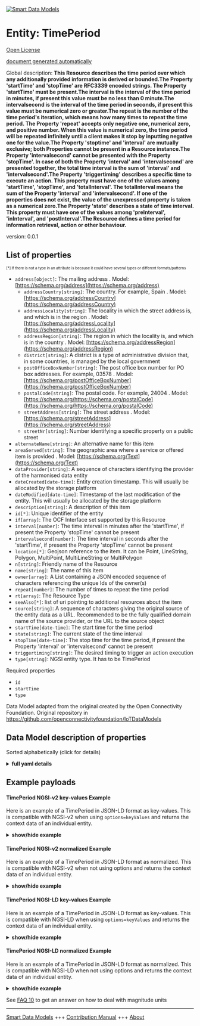 <!-- 10-Header -->  
[![Smart Data Models](https://smartdatamodels.org/wp-content/uploads/2022/01/SmartDataModels_logo.png "Logo")](https://smartdatamodels.org)  
Entity: TimePeriod  
==================<!-- /10-Header -->  
<!-- 15-License -->  
[Open License](https://github.com/smart-data-models//dataModel.OCF/blob/master/TimePeriod/LICENSE.md)  
[document generated automatically](https://docs.google.com/presentation/d/e/2PACX-1vTs-Ng5dIAwkg91oTTUdt8ua7woBXhPnwavZ0FxgR8BsAI_Ek3C5q97Nd94HS8KhP-r_quD4H0fgyt3/pub?start=false&loop=false&delayms=3000#slide=id.gb715ace035_0_60)  
<!-- /15-License -->  
<!-- 20-Description -->  
Global description: **This Resource describes the time period over which any additionally provided information is derived or bounded.The Property 'startTime' and 'stopTime' are RFC3339 encoded strings. The Property 'startTime' must be present.The interval is the interval of the time period in minutes, if present this value must be no less than 0 minute.The intervalsecond is the interval of the time period in seconds, if present this value must be numerical zero or greater.The repeat is the number of the time period's iteration, which means how many times to repeat the time period. The Property 'repeat' accepts only negative one, numerical zero, and positive number. When this value is numerical zero, the time period will be repeated infinitely until a client makes it stop by inputting negative one for the value.The Property 'stoptime' and 'interval' are mutually exclusive; both Properties cannot be present in a Resource instance.The Property 'intervalsecond' cannot be presented with the Property 'stopTime'. In case of both the Property 'interval' and 'intervalsecond' are presented together, the total time interval is the sum of 'interval' and 'intervalsecond'.The Property 'triggertiming' describes a specific time to execute an action. This property must have one of the values among 'startTime', 'stopTime', and 'totalInterval'. The totalInterval means the sum of the Property 'interval' and 'intervalsecond'. If one of the properties does not exist, the value of the unexpressed property is taken as a numerical zero.The Property 'state' describes a state of time interval. This property must have one of the values among 'preInterval', 'inInterval', and 'postInterval'.The Resource defines a time period for information retrieval, action or other behaviour.**  
version: 0.0.1  
<!-- /20-Description -->  
<!-- 30-PropertiesList -->  

## List of properties  

<sup><sub>[*] If there is not a type in an attribute is because it could have several types or different formats/patterns</sub></sup>  
- `address[object]`: The mailing address  . Model: [https://schema.org/address](https://schema.org/address)	- `addressCountry[string]`: The country. For example, Spain  . Model: [https://schema.org/addressCountry](https://schema.org/addressCountry)  
	- `addressLocality[string]`: The locality in which the street address is, and which is in the region  . Model: [https://schema.org/addressLocality](https://schema.org/addressLocality)  
	- `addressRegion[string]`: The region in which the locality is, and which is in the country  . Model: [https://schema.org/addressRegion](https://schema.org/addressRegion)  
	- `district[string]`: A district is a type of administrative division that, in some countries, is managed by the local government    
	- `postOfficeBoxNumber[string]`: The post office box number for PO box addresses. For example, 03578  . Model: [https://schema.org/postOfficeBoxNumber](https://schema.org/postOfficeBoxNumber)  
	- `postalCode[string]`: The postal code. For example, 24004  . Model: [https://schema.org/https://schema.org/postalCode](https://schema.org/https://schema.org/postalCode)  
	- `streetAddress[string]`: The street address  . Model: [https://schema.org/streetAddress](https://schema.org/streetAddress)  
	- `streetNr[string]`: Number identifying a specific property on a public street    
- `alternateName[string]`: An alternative name for this item  - `areaServed[string]`: The geographic area where a service or offered item is provided  . Model: [https://schema.org/Text](https://schema.org/Text)- `dataProvider[string]`: A sequence of characters identifying the provider of the harmonised data entity  - `dateCreated[date-time]`: Entity creation timestamp. This will usually be allocated by the storage platform  - `dateModified[date-time]`: Timestamp of the last modification of the entity. This will usually be allocated by the storage platform  - `description[string]`: A description of this item  - `id[*]`: Unique identifier of the entity  - `if[array]`: The OCF Interface set supported by this Resource  - `interval[number]`: The time interval in minutes after the 'startTime', if present the Property 'stopTime' cannot be present  - `intervalsecond[number]`: The time interval in seconds after the 'startTime', if present the Property 'stopTime' cannot be present  - `location[*]`: Geojson reference to the item. It can be Point, LineString, Polygon, MultiPoint, MultiLineString or MultiPolygon  - `n[string]`: Friendly name of the Resource  - `name[string]`: The name of this item  - `owner[array]`: A List containing a JSON encoded sequence of characters referencing the unique Ids of the owner(s)  - `repeat[number]`: The number of times to repeat the time period  - `rt[array]`: The Resource Type  - `seeAlso[*]`: list of uri pointing to additional resources about the item  - `source[string]`: A sequence of characters giving the original source of the entity data as a URL. Recommended to be the fully qualified domain name of the source provider, or the URL to the source object  - `startTime[date-time]`: The start time for the time period  - `state[string]`: The current state of the time interval  - `stopTime[date-time]`: The stop time for the time period, if present the Property 'interval' or 'intervalsecond' cannot be present  - `triggertiming[string]`: The desired timing to trigger an action execution  - `type[string]`: NGSI entity type. It has to be TimePeriod  <!-- /30-PropertiesList -->  
<!-- 35-RequiredProperties -->  
Required properties  
- `id`  - `startTime`  - `type`  <!-- /35-RequiredProperties -->  
<!-- 40-RequiredProperties -->  
Data Model adapted from the original created by the Open Connectivity Foundation. Original repository in https://github.com/openconnectivityfoundation/IoTDataModels  
<!-- /40-RequiredProperties -->  
<!-- 50-DataModelHeader -->  
## Data Model description of properties  
Sorted alphabetically (click for details)  
<!-- /50-DataModelHeader -->  
<!-- 60-ModelYaml -->  
<details><summary><strong>full yaml details</strong></summary>    
```yaml  
TimePeriod:    
  description: 'This Resource describes the time period over which any additionally provided information is derived or bounded.The Property ''startTime'' and ''stopTime'' are RFC3339 encoded strings. The Property ''startTime'' must be present.The interval is the interval of the time period in minutes, if present this value must be no less than 0 minute.The intervalsecond is the interval of the time period in seconds, if present this value must be numerical zero or greater.The repeat is the number of the time period''s iteration, which means how many times to repeat the time period. The Property ''repeat'' accepts only negative one, numerical zero, and positive number. When this value is numerical zero, the time period will be repeated infinitely until a client makes it stop by inputting negative one for the value.The Property ''stoptime'' and ''interval'' are mutually exclusive; both Properties cannot be present in a Resource instance.The Property ''intervalsecond'' cannot be presented with the Property ''stopTime''. In case of both the Property ''interval'' and ''intervalsecond'' are presented together, the total time interval is the sum of ''interval'' and ''intervalsecond''.The Property ''triggertiming'' describes a specific time to execute an action. This property must have one of the values among ''startTime'', ''stopTime'', and ''totalInterval''. The totalInterval means the sum of the Property ''interval'' and ''intervalsecond''. If one of the properties does not exist, the value of the unexpressed property is taken as a numerical zero.The Property ''state'' describes a state of time interval. This property must have one of the values among ''preInterval'', ''inInterval'', and ''postInterval''.The Resource defines a time period for information retrieval, action or other behaviour.'    
  properties:    
    address:    
      description: The mailing address    
      properties:    
        addressCountry:    
          description: 'The country. For example, Spain'    
          type: string    
          x-ngsi:    
            model: https://schema.org/addressCountry    
            type: Property    
        addressLocality:    
          description: 'The locality in which the street address is, and which is in the region'    
          type: string    
          x-ngsi:    
            model: https://schema.org/addressLocality    
            type: Property    
        addressRegion:    
          description: 'The region in which the locality is, and which is in the country'    
          type: string    
          x-ngsi:    
            model: https://schema.org/addressRegion    
            type: Property    
        district:    
          description: 'A district is a type of administrative division that, in some countries, is managed by the local government'    
          type: string    
          x-ngsi:    
            type: Property    
        postOfficeBoxNumber:    
          description: 'The post office box number for PO box addresses. For example, 03578'    
          type: string    
          x-ngsi:    
            model: https://schema.org/postOfficeBoxNumber    
            type: Property    
        postalCode:    
          description: 'The postal code. For example, 24004'    
          type: string    
          x-ngsi:    
            model: https://schema.org/https://schema.org/postalCode    
            type: Property    
        streetAddress:    
          description: The street address    
          type: string    
          x-ngsi:    
            model: https://schema.org/streetAddress    
            type: Property    
        streetNr:    
          description: Number identifying a specific property on a public street    
          type: string    
          x-ngsi:    
            type: Property    
      type: object    
      x-ngsi:    
        model: https://schema.org/address    
        type: Property    
    alternateName:    
      description: An alternative name for this item    
      type: string    
      x-ngsi:    
        type: Property    
    areaServed:    
      description: The geographic area where a service or offered item is provided    
      type: string    
      x-ngsi:    
        model: https://schema.org/Text    
        type: Property    
    dataProvider:    
      description: A sequence of characters identifying the provider of the harmonised data entity    
      type: string    
      x-ngsi:    
        type: Property    
    dateCreated:    
      description: Entity creation timestamp. This will usually be allocated by the storage platform    
      format: date-time    
      type: string    
      x-ngsi:    
        type: Property    
    dateModified:    
      description: Timestamp of the last modification of the entity. This will usually be allocated by the storage platform    
      format: date-time    
      type: string    
      x-ngsi:    
        type: Property    
    description:    
      description: A description of this item    
      type: string    
      x-ngsi:    
        type: Property    
    id:    
      anyOf:    
        - description: Identifier format of any NGSI entity    
          maxLength: 256    
          minLength: 1    
          pattern: ^[\w\-\.\{\}\$\+\*\[\]`|~^@!,:\\]+$    
          type: string    
          x-ngsi:    
            type: Property    
        - description: Identifier format of any NGSI entity    
          format: uri    
          type: string    
          x-ngsi:    
            type: Property    
      description: Unique identifier of the entity    
      x-ngsi:    
        type: Property    
    if:    
      description: The OCF Interface set supported by this Resource    
      items:    
        enum:    
          - oic.if.a    
          - oic.if.baseline    
        type: string    
      minItems: 2    
      readOnly: true    
      type: array    
      uniqueItems: true    
      x-ngsi:    
        type: Property    
    interval:    
      description: 'The time interval in minutes after the ''startTime'', if present the Property ''stopTime'' cannot be present'    
      minimum: 0    
      type: number    
      x-ngsi:    
        type: Property    
    intervalsecond:    
      description: 'The time interval in seconds after the ''startTime'', if present the Property ''stopTime'' cannot be present'    
      minimum: 0    
      type: number    
      x-ngsi:    
        type: Property    
    location:    
      description: 'Geojson reference to the item. It can be Point, LineString, Polygon, MultiPoint, MultiLineString or MultiPolygon'    
      oneOf:    
        - description: Geojson reference to the item. Point    
          properties:    
            bbox:    
              items:    
                type: number    
              minItems: 4    
              type: array    
            coordinates:    
              items:    
                type: number    
              minItems: 2    
              type: array    
            type:    
              enum:    
                - Point    
              type: string    
          required:    
            - type    
            - coordinates    
          title: GeoJSON Point    
          type: object    
          x-ngsi:    
            type: GeoProperty    
        - description: Geojson reference to the item. LineString    
          properties:    
            bbox:    
              items:    
                type: number    
              minItems: 4    
              type: array    
            coordinates:    
              items:    
                items:    
                  type: number    
                minItems: 2    
                type: array    
              minItems: 2    
              type: array    
            type:    
              enum:    
                - LineString    
              type: string    
          required:    
            - type    
            - coordinates    
          title: GeoJSON LineString    
          type: object    
          x-ngsi:    
            type: GeoProperty    
        - description: Geojson reference to the item. Polygon    
          properties:    
            bbox:    
              items:    
                type: number    
              minItems: 4    
              type: array    
            coordinates:    
              items:    
                items:    
                  items:    
                    type: number    
                  minItems: 2    
                  type: array    
                minItems: 4    
                type: array    
              type: array    
            type:    
              enum:    
                - Polygon    
              type: string    
          required:    
            - type    
            - coordinates    
          title: GeoJSON Polygon    
          type: object    
          x-ngsi:    
            type: GeoProperty    
        - description: Geojson reference to the item. MultiPoint    
          properties:    
            bbox:    
              items:    
                type: number    
              minItems: 4    
              type: array    
            coordinates:    
              items:    
                items:    
                  type: number    
                minItems: 2    
                type: array    
              type: array    
            type:    
              enum:    
                - MultiPoint    
              type: string    
          required:    
            - type    
            - coordinates    
          title: GeoJSON MultiPoint    
          type: object    
          x-ngsi:    
            type: GeoProperty    
        - description: Geojson reference to the item. MultiLineString    
          properties:    
            bbox:    
              items:    
                type: number    
              minItems: 4    
              type: array    
            coordinates:    
              items:    
                items:    
                  items:    
                    type: number    
                  minItems: 2    
                  type: array    
                minItems: 2    
                type: array    
              type: array    
            type:    
              enum:    
                - MultiLineString    
              type: string    
          required:    
            - type    
            - coordinates    
          title: GeoJSON MultiLineString    
          type: object    
          x-ngsi:    
            type: GeoProperty    
        - description: Geojson reference to the item. MultiLineString    
          properties:    
            bbox:    
              items:    
                type: number    
              minItems: 4    
              type: array    
            coordinates:    
              items:    
                items:    
                  items:    
                    items:    
                      type: number    
                    minItems: 2    
                    type: array    
                  minItems: 4    
                  type: array    
                type: array    
              type: array    
            type:    
              enum:    
                - MultiPolygon    
              type: string    
          required:    
            - type    
            - coordinates    
          title: GeoJSON MultiPolygon    
          type: object    
          x-ngsi:    
            type: GeoProperty    
      x-ngsi:    
        type: GeoProperty    
    n:    
      description: Friendly name of the Resource    
      maxLength: 64    
      readOnly: true    
      type: string    
      x-ngsi:    
        type: Property    
    name:    
      description: The name of this item    
      type: string    
      x-ngsi:    
        type: Property    
    owner:    
      description: A List containing a JSON encoded sequence of characters referencing the unique Ids of the owner(s)    
      items:    
        anyOf:    
          - description: Identifier format of any NGSI entity    
            maxLength: 256    
            minLength: 1    
            pattern: ^[\w\-\.\{\}\$\+\*\[\]`|~^@!,:\\]+$    
            type: string    
            x-ngsi:    
              type: Property    
          - description: Identifier format of any NGSI entity    
            format: uri    
            type: string    
            x-ngsi:    
              type: Property    
        description: Unique identifier of the entity    
        x-ngsi:    
          type: Property    
      type: array    
      x-ngsi:    
        type: Property    
    repeat:    
      description: The number of times to repeat the time period    
      minimum: -1    
      type: number    
      x-ngsi:    
        type: Property    
    rt:    
      description: The Resource Type    
      items:    
        enum:    
          - oic.r.time.period    
        maxLength: 64    
        type: string    
      minItems: 1    
      readOnly: true    
      type: array    
      uniqueItems: true    
      x-ngsi:    
        type: Property    
    seeAlso:    
      description: list of uri pointing to additional resources about the item    
      oneOf:    
        - items:    
            format: uri    
            type: string    
          minItems: 1    
          type: array    
        - format: uri    
          type: string    
      x-ngsi:    
        type: Property    
    source:    
      description: 'A sequence of characters giving the original source of the entity data as a URL. Recommended to be the fully qualified domain name of the source provider, or the URL to the source object'    
      type: string    
      x-ngsi:    
        type: Property    
    startTime:    
      description: The start time for the time period    
      format: date-time    
      type: string    
      x-ngsi:    
        type: Property    
    state:    
      description: The current state of the time interval    
      enum:    
        - preInterval    
        - inInterval    
        - postInterval    
      readOnly: true    
      type: string    
      x-ngsi:    
        type: Property    
    stopTime:    
      description: 'The stop time for the time period, if present the Property ''interval'' or ''intervalsecond'' cannot be present'    
      format: date-time    
      type: string    
      x-ngsi:    
        type: Property    
    triggertiming:    
      description: The desired timing to trigger an action execution    
      enum:    
        - startTime    
        - stopTime    
        - totalInterval    
      type: string    
      x-ngsi:    
        type: Property    
    type:    
      description: NGSI entity type. It has to be TimePeriod    
      enum:    
        - TimePeriod    
      type: string    
      x-ngsi:    
        type: Property    
  required:    
    - startTime    
    - id    
    - type    
  type: object    
  x-derived-from: https://raw.githubusercontent.com/openconnectivityfoundation/IoTDataModels/master/TimePeriodResURI.swagger.json    
  x-disclaimer: 'Redistribution and use in source and binary forms, with or without modification, are permitted  provided that the license conditions are met. Copyleft (c) 2022 Contributors to Smart Data Models Program'    
  x-license-url: https://github.com/smart-data-models/dataModel.OCF/blob/master/TimePeriod/LICENSE.md    
  x-model-schema: https://smart-data-models.github.io/dataModel.OCF/TimePeriod/schema.json    
  x-model-tags: OCF    
  x-version: 0.0.1    
```  
</details>    
<!-- /60-ModelYaml -->  
<!-- 70-MiddleNotes -->  
<!-- /70-MiddleNotes -->  
<!-- 80-Examples -->  
## Example payloads    
#### TimePeriod NGSI-v2 key-values Example    
Here is an example of a TimePeriod in JSON-LD format as key-values. This is compatible with NGSI-v2 when  using `options=keyValues` and returns the context data of an individual entity.  
<details><summary><strong>show/hide example</strong></summary>    
```json  
{  
    "id": "urn:ngsi-ld:TimePeriod:id:NOEN:50560068",  
    "dateCreated": "1981-01-04T19:02:57Z",  
    "dateModified": "2009-04-19T11:34:49Z",  
    "source": "Other indeed glass although building view.",  
    "name": "Doctor point art foot. Third ever personal.",  
    "alternateName": "Before",  
    "description": "Medical glass drop site wonder technology. Clear ch",  
    "dataProvider": "Market finally bed song two former.",  
    "owner": [  
        "urn:ngsi-ld:TimePeriod:items:NJUA:07679517",  
        "urn:ngsi-ld:TimePeriod:items:ECZZ:36221154"  
    ],  
    "seeAlso": [  
        "urn:ngsi-ld:TimePeriod:items:KXTB:74769498"  
    ],  
    "location": {  
        "type": "Point",  
        "coordinates": [  
            -66.690941,  
            -78.148887  
        ]  
    },  
    "address": {  
        "streetAddress": "Understand throughout staff four design agent growth. ",  
        "addressLocality": "Skill thing level clear fish spend government. Parent mem",  
        "addressRegion": "Young suggest trial soldier conference nor play. Mouth move music fill maybe war quality. Production evening mean region ",  
        "addressCountry": "Training fear system moment treat own. Rest gun about.",  
        "postalCode": "Re",  
        "postOfficeBoxNumber": "Night doctor media hot his.",  
        "streetNr": "Adult free Democrat. Language couple nation ready stay identify PM.",  
        "district": "Owner difficult big force TV blood. Opportunity friend local exactly month. Who degree individual west. Thousand gun few might feel see."  
    },  
    "areaServed": "Guess network adult organization. Attack assume",  
    "rt": [  
        "oic.r.time.period"  
    ],  
    "interval": 864,  
    "intervalsecond": 864,  
    "stopTime": "1996-03-20T07:46:39Z",  
    "startTime": "2021-07-31T01:24:38Z",  
    "repeat": 863,  
    "triggertiming": "stopTime",  
    "state": "inInterval",  
    "n": "Whole magazine truth stop whose.",  
    "if": [  
        "oic.if.baseline",  
        "oic.if.a"  
    ],  
    "type": "TimePeriod"  
}  
```  
</details>  
#### TimePeriod NGSI-v2 normalized Example    
Here is an example of a TimePeriod in JSON-LD format as normalized. This is compatible with NGSI-v2 when not using options and returns the context data of an individual entity.  
<details><summary><strong>show/hide example</strong></summary>    
```json  
{  
    "id": "urn:ngsi-ld:TimePeriod:id:NOEN:50560068",  
    "dateCreated": {  
        "type": "DateTime",  
        "value": "1981-01-04T19:02:57Z"  
    },  
    "dateModified": {  
        "type": "DateTime",  
        "value": "2009-04-19T11:34:49Z"  
    },  
    "source": {  
        "type": "Text",  
        "value": "Other indeed glass although building view."  
    },  
    "name": {  
        "type": "Text",  
        "value": "Doctor point art foot. Third ever personal."  
    },  
    "alternateName": {  
        "type": "Text",  
        "value": "Before"  
    },  
    "description": {  
        "type": "Text",  
        "value": "Medical glass drop site wonder technology. Clear ch"  
    },  
    "dataProvider": {  
        "type": "Text",  
        "value": "Market finally bed song two former."  
    },  
    "owner": {  
        "type": "StructuredValue",  
        "value": [  
            "urn:ngsi-ld:TimePeriod:items:NJUA:07679517",  
            "urn:ngsi-ld:TimePeriod:items:ECZZ:36221154"  
        ]  
    },  
    "seeAlso": {  
        "type": "StructuredValue",  
        "value": [  
            "urn:ngsi-ld:TimePeriod:items:KXTB:74769498"  
        ]  
    },  
    "location": {  
        "type": "geo:json",  
        "value": {  
            "type": "Point",  
            "coordinates": [  
                -66.690941,  
                -78.148887  
            ]  
        }  
    },  
    "address": {  
        "type": "StructuredValue",  
        "value": {  
            "streetAddress": "Understand throughout staff four design agent growth. ",  
            "addressLocality": "Skill thing level clear fish spend government. Parent mem",  
            "addressRegion": "Young suggest trial soldier conference nor play. Mouth move music fill maybe war quality. Production evening mean region ",  
            "addressCountry": "Training fear system moment treat own. Rest gun about.",  
            "postalCode": "Re",  
            "postOfficeBoxNumber": "Night doctor media hot his.",  
            "streetNr": "Adult free Democrat. Language couple nation ready stay identify PM.",  
            "district": "Owner difficult big force TV blood. Opportunity friend local exactly month. Who degree individual west. Thousand gun few might feel see."  
        }  
    },  
    "areaServed": {  
        "type": "Text",  
        "value": "Guess network adult organization. Attack assume"  
    },  
    "rt": {  
        "type": "StructuredValue",  
        "value": [  
            "oic.r.time.period"  
        ]  
    },  
    "interval": {  
        "type": "Number",  
        "value": 864  
    },  
    "intervalsecond": {  
        "type": "Number",  
        "value": 864  
    },  
    "stopTime": {  
        "type": "DateTime",  
        "value": "1996-03-20T07:46:39Z"  
    },  
    "startTime": {  
        "type": "DateTime",  
        "value": "2021-07-31T01:24:38Z"  
    },  
    "repeat": {  
        "type": "Number",  
        "value": 863  
    },  
    "triggertiming": {  
        "type": "Text",  
        "value": "stopTime"  
    },  
    "state": {  
        "type": "Text",  
        "value": "inInterval"  
    },  
    "n": {  
        "type": "Text",  
        "value": "Whole magazine truth stop whose."  
    },  
    "if": {  
        "type": "StructuredValue",  
        "value": [  
            "oic.if.baseline",  
            "oic.if.a"  
        ]  
    },  
    "type": "TimePeriod"  
}  
```  
</details>  
#### TimePeriod NGSI-LD key-values Example    
Here is an example of a TimePeriod in JSON-LD format as key-values. This is compatible with NGSI-LD when  using `options=keyValues` and returns the context data of an individual entity.  
<details><summary><strong>show/hide example</strong></summary>    
```json  
{  
    "id": "urn:ngsi-ld:TimePeriod:id:NOEN:50560068",  
    "dateCreated": "1981-01-04T19:02:57Z",  
    "dateModified": "2009-04-19T11:34:49Z",  
    "source": "Other indeed glass although building view.",  
    "name": "Doctor point art foot. Third ever personal.",  
    "alternateName": "Before",  
    "description": "Medical glass drop site wonder technology. Clear ch",  
    "dataProvider": "Market finally bed song two former.",  
    "owner": [  
        "urn:ngsi-ld:TimePeriod:items:NJUA:07679517",  
        "urn:ngsi-ld:TimePeriod:items:ECZZ:36221154"  
    ],  
    "seeAlso": [  
        "urn:ngsi-ld:TimePeriod:items:KXTB:74769498"  
    ],  
    "location": {  
        "type": "Point",  
        "coordinates": [  
            -66.690941,  
            -78.148887  
        ]  
    },  
    "address": {  
        "streetAddress": "Understand throughout staff four design agent growth. ",  
        "addressLocality": "Skill thing level clear fish spend government. Parent mem",  
        "addressRegion": "Young suggest trial soldier conference nor play. Mouth move music fill maybe war quality. Production evening mean region ",  
        "addressCountry": "Training fear system moment treat own. Rest gun about.",  
        "postalCode": "Re",  
        "postOfficeBoxNumber": "Night doctor media hot his.",  
        "streetNr": "Adult free Democrat. Language couple nation ready stay identify PM.",  
        "district": "Owner difficult big force TV blood. Opportunity friend local exactly month. Who degree individual west. Thousand gun few might feel see."  
    },  
    "areaServed": "Guess network adult organization. Attack assume",  
    "rt": [  
        "oic.r.time.period"  
    ],  
    "interval": 864,  
    "intervalsecond": 864,  
    "stopTime": "1996-03-20T07:46:39Z",  
    "startTime": "2021-07-31T01:24:38Z",  
    "repeat": 863,  
    "triggertiming": "stopTime",  
    "state": "inInterval",  
    "n": "Whole magazine truth stop whose.",  
    "if": [  
        "oic.if.baseline",  
        "oic.if.a"  
    ],  
    "type": "TimePeriod",  
    "@context": [  
        "https://smartdatamodels.org/context.jsonld"  
    ]  
}  
```  
</details>  
#### TimePeriod NGSI-LD normalized Example    
Here is an example of a TimePeriod in JSON-LD format as normalized. This is compatible with NGSI-LD when not using options and returns the context data of an individual entity.  
<details><summary><strong>show/hide example</strong></summary>    
```json  
{  
    "id": "urn:ngsi-ld:TimePeriod:id:NOEN:50560068",  
    "dateCreated": {  
        "type": "Property",  
        "value": {  
            "@type": "DateTime",  
            "@value": "1981-01-04T19:02:57Z"  
        }  
    },  
    "dateModified": {  
        "type": "Property",  
        "value": {  
            "@type": "DateTime",  
            "@value": "2009-04-19T11:34:49Z"  
        }  
    },  
    "source": {  
        "type": "Property",  
        "value": "Other indeed glass although building view."  
    },  
    "name": {  
        "type": "Property",  
        "value": "Doctor point art foot. Third ever personal."  
    },  
    "alternateName": {  
        "type": "Property",  
        "value": "Before"  
    },  
    "description": {  
        "type": "Property",  
        "value": "Medical glass drop site wonder technology. Clear ch"  
    },  
    "dataProvider": {  
        "type": "Property",  
        "value": "Market finally bed song two former."  
    },  
    "owner": {  
        "type": "Property",  
        "value": [  
            "urn:ngsi-ld:TimePeriod:items:NJUA:07679517",  
            "urn:ngsi-ld:TimePeriod:items:ECZZ:36221154"  
        ]  
    },  
    "seeAlso": {  
        "type": "Property",  
        "value": [  
            "urn:ngsi-ld:TimePeriod:items:KXTB:74769498"  
        ]  
    },  
    "location": {  
        "type": "GeoProperty",  
        "value": {  
            "type": "Point",  
            "coordinates": [  
                -66.690941,  
                -78.148887  
            ]  
        }  
    },  
    "address": {  
        "type": "Property",  
        "value": {  
            "streetAddress": "Understand throughout staff four design agent growth. ",  
            "addressLocality": "Skill thing level clear fish spend government. Parent mem",  
            "addressRegion": "Young suggest trial soldier conference nor play. Mouth move music fill maybe war quality. Production evening mean region ",  
            "addressCountry": "Training fear system moment treat own. Rest gun about.",  
            "postalCode": "Re",  
            "postOfficeBoxNumber": "Night doctor media hot his.",  
            "streetNr": "Adult free Democrat. Language couple nation ready stay identify PM.",  
            "district": "Owner difficult big force TV blood. Opportunity friend local exactly month. Who degree individual west. Thousand gun few might feel see."  
        }  
    },  
    "areaServed": {  
        "type": "Property",  
        "value": "Guess network adult organization. Attack assume"  
    },  
    "rt": {  
        "type": "Property",  
        "value": [  
            "oic.r.time.period"  
        ]  
    },  
    "interval": {  
        "type": "Property",  
        "value": 864  
    },  
    "intervalsecond": {  
        "type": "Property",  
        "value": 864  
    },  
    "stopTime": {  
        "type": "Property",  
        "value": {  
            "@type": "DateTime",  
            "@value": "1996-03-20T07:46:39Z"  
        }  
    },  
    "startTime": {  
        "type": "Property",  
        "value": {  
            "@type": "DateTime",  
            "@value": "2021-07-31T01:24:38Z"  
        }  
    },  
    "repeat": {  
        "type": "Property",  
        "value": 863  
    },  
    "triggertiming": {  
        "type": "Property",  
        "value": "stopTime"  
    },  
    "state": {  
        "type": "Property",  
        "value": "inInterval"  
    },  
    "n": {  
        "type": "Property",  
        "value": "Whole magazine truth stop whose."  
    },  
    "if": {  
        "type": "Property",  
        "value": [  
            "oic.if.baseline",  
            "oic.if.a"  
        ]  
    },  
    "type": "TimePeriod",  
    "@context": [  
        "https://smartdatamodels.org/context.jsonld"  
    ]  
}  
```  
</details><!-- /80-Examples -->  
<!-- 90-FooterNotes -->  
<!-- /90-FooterNotes -->  
<!-- 95-Units -->  
See [FAQ 10](https://smartdatamodels.org/index.php/faqs/) to get an answer on how to deal with magnitude units  
<!-- /95-Units -->  
<!-- 97-LastFooter -->  
---  
[Smart Data Models](https://smartdatamodels.org) +++ [Contribution Manual](https://bit.ly/contribution_manual) +++ [About](https://bit.ly/Introduction_SDM)<!-- /97-LastFooter -->  
